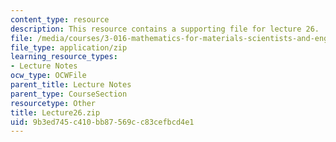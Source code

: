 ```yaml
---
content_type: resource
description: This resource contains a supporting file for lecture 26.
file: /media/courses/3-016-mathematics-for-materials-scientists-and-engineers-fall-2005/9b3ed745c410bb87569cc83cefbcd4e1_Lecture26.zip
file_type: application/zip
learning_resource_types:
- Lecture Notes
ocw_type: OCWFile
parent_title: Lecture Notes
parent_type: CourseSection
resourcetype: Other
title: Lecture26.zip
uid: 9b3ed745-c410-bb87-569c-c83cefbcd4e1
---
```

